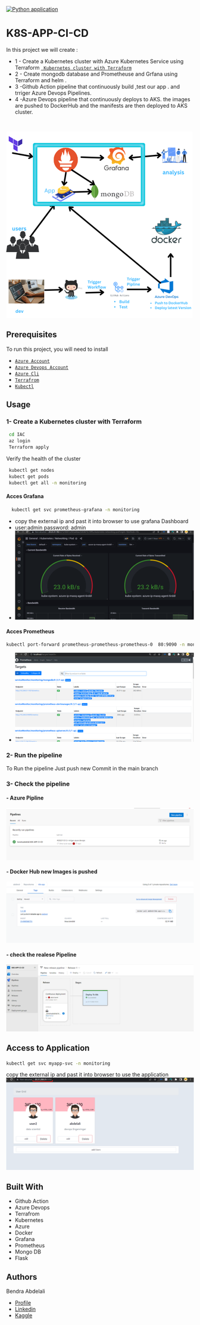[![Python application](https://github.com/bendraabdelali/K8S-APP-CI-CD/actions/workflows/python-app.yml/badge.svg)](https://github.com/bendraabdelali/K8S-APP-CI-CD/actions/workflows/python-app.yml)
# K8S-APP-CI-CD 

In this project we will create :
- 1 - Create a Kubernetes cluster with Azure Kubernetes Service using Terraform
[` Kubernetes cluster with Terraform`](https://github.com/bendraabdelali/K8s-CI-Cd-Azure-Devops-Terraform-#1--create-a-kubernetes-cluster-with-terraform)
- 2 - Create mongodb database and Prometheuse and Grfana using Terraform and helm .  
- 3 -Github Action pipeline that continuously build ,test  our app . and trriger  Azure Devops  Pipelines.
- 4 -Azure Devops pipeline that continuously deploys to  AKS.  the images are pushed to  DockerHub  and the manifests are then deployed to  AKS cluster.
<br>

![image](./images/image.png.png)


##  Prerequisites

To run this project, you will need to install 

- [`Azure Account`](https://azure.microsoft.com/en-us/free/?WT.mc_id=A261C142F) 
- [`Azure Devops Account`](https://azure.microsoft.com/en-us/products/devops/)
- [`Azure Cli`](https://learn.microsoft.com/en-us/cli/azure/install-azure-cli)
- [`Terrafrom`](https://developer.hashicorp.com/terraform/tutorials/aws-get-started/install-cli)
- [`Kubectl`](https://kubernetes.io/docs/tasks/tools/)

## Usage
### 1- Create a Kubernetes cluster with Terraform 
 ```bash
  cd IAC
  az login
  Terraform apply 
```
Verify the health of the cluster
 ```bash
  kubectl get nodes
  kubect get pods 
  kubectl get all -n monitoring
```
#### Acces Grafana 

 ```bash
   kubectl get svc prometheus-grafana -n monitoring
```
- copy the  external ip and past it into browser  to use grafana Dashboard
- user:admin password: admin
- ![grafana](./images/grafana.png)

#### Acces Prometheus
 ```bash
 kubectl port-forward prometheus-prometheus-prometheus-0  80:9090 -n monitoring
```
 - ![prometheuse](./images/prometheuse.png)

### 2- Run  the pipeline
To Run the pipeline Just push new Commit in the main branch 
### 3- Check the pipeline 
#### - Azure Pipline 
 ![AzurePipline](./images/check_Azure_Pipline.png)
#### - Docker Hub new Images is pushed 
 ![AzurePipline](./images/check_Docker-Hub.png)
 #### - check the realese Pipeline
 ![AzurePipline](./images/check_realese.png)

## Access to Application 
#### 
 ```bash
 kubectl get svc myapp-svc -n monitoring 
```
copy the  external ip and past it into browser  to use the application
![app](./images/app.png)

## Built With
- Github Action
- Azure Devops
- Terrafrom
- Kubernetes
- Azure
- Docker
- Grafana
- Prometheus
- Mongo DB
- Flask


## Authors
Bendra Abdelali
- [Profile](https://github.com/bendraabdelali)
- [Linkedin](https://www.linkedin.com/in/abdelali-bendra-934755182/)
- [Kaggle](https://www.kaggle.com/bendraabdelali)
